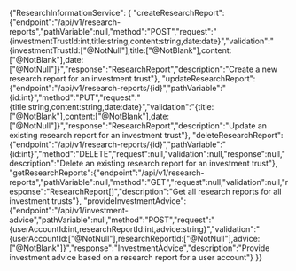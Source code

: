 {"ResearchInformationService": {
  "createResearchReport":{"endpoint":"/api/v1/research-reports","pathVariable":null,"method":"POST","request":"{investmentTrustId:int,title:string,content:string,date:date}","validation":"{investmentTrustId:[\"@NotNull\"],title:[\"@NotBlank\"],content:[\"@NotBlank\"],date:[\"@NotNull\"]}","response":"ResearchReport","description":"Create a new research report for an investment trust"},
  "updateResearchReport":{"endpoint":"/api/v1/research-reports/{id}","pathVariable":"{id:int}","method":"PUT","request":"{title:string,content:string,date:date}","validation":"{title:[\"@NotBlank\"],content:[\"@NotBlank\"],date:[\"@NotNull\"]}","response":"ResearchReport","description":"Update an existing research report for an investment trust"},
  "deleteResearchReport":{"endpoint":"/api/v1/research-reports/{id}","pathVariable":"{id:int}","method":"DELETE","request":null,"validation":null,"response":null,"description":"Delete an existing research report for an investment trust"},
  "getResearchReports":{"endpoint":"/api/v1/research-reports","pathVariable":null,"method":"GET","request":null,"validation":null,"response":"ResearchReport[]","description":"Get all research reports for all investment trusts"},
  "provideInvestmentAdvice":{"endpoint":"/api/v1/investment-advice","pathVariable":null,"method":"POST","request":"{userAccountId:int,researchReportId:int,advice:string}","validation":"{userAccountId:[\"@NotNull\"],researchReportId:[\"@NotNull\"],advice:[\"@NotBlank\"]}","response":"InvestmentAdvice","description":"Provide investment advice based on a research report for a user account"}
}}